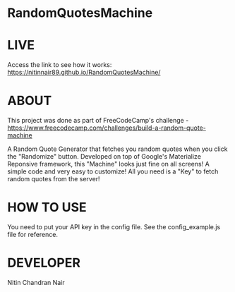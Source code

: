 # RandomQuotesMachine

# LIVE
Access the link to see how it works:
https://nitinnair89.github.io/RandomQuotesMachine/

# ABOUT
This project was done as part of FreeCodeCamp's challenge - https://www.freecodecamp.com/challenges/build-a-random-quote-machine

A Random Quote Generator that fetches you random quotes when you click the "Randomize" button.
Developed on top of Google's Materialize Reponsive framework, this "Machine" looks just fine on all screens!
A simple code and very easy to customize! All you need is a "Key" to fetch random quotes from the server!

# HOW TO USE
You need to put your API key in the config file. See the config_example.js file for reference.

# DEVELOPER
Nitin Chandran Nair
